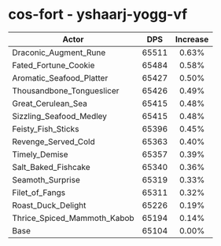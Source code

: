 # cos-fort - yshaarj-yogg-vf
| Actor | DPS | Increase |
|---|:---:|:---:|
|Draconic_Augment_Rune|65511|0.63%|
|Fated_Fortune_Cookie|65484|0.58%|
|Aromatic_Seafood_Platter|65427|0.50%|
|Thousandbone_Tongueslicer|65426|0.49%|
|Great_Cerulean_Sea|65415|0.48%|
|Sizzling_Seafood_Medley|65415|0.48%|
|Feisty_Fish_Sticks|65396|0.45%|
|Revenge_Served_Cold|65363|0.40%|
|Timely_Demise|65357|0.39%|
|Salt_Baked_Fishcake|65340|0.36%|
|Seamoth_Surprise|65319|0.33%|
|Filet_of_Fangs|65311|0.32%|
|Roast_Duck_Delight|65226|0.19%|
|Thrice_Spiced_Mammoth_Kabob|65194|0.14%|
|Base|65104|0.00%|

